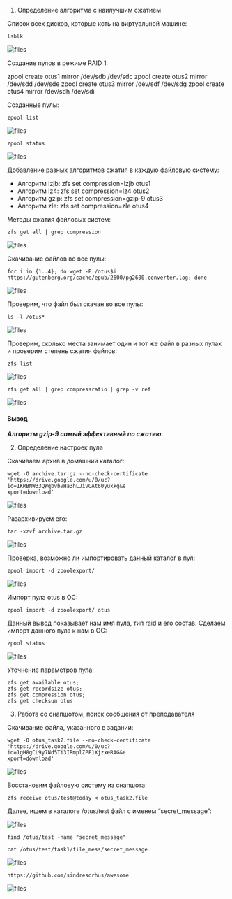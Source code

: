 1. Определение алгоритма с наилучшим сжатием

Список всех дисков, которые ксть на виртуальной машине:

```
lsblk
```

![files](img/1.png)

Создание пулов в режиме RAID 1:

zpool create otus1 mirror /dev/sdb /dev/sdc
zpool create otus2 mirror /dev/sdd /dev/sde
zpool create otus3 mirror /dev/sdf /dev/sdg
zpool create otus4 mirror /dev/sdh /dev/sdi


Созданные пулы:

```
zpool list
```

![files](img/2.png)


```
zpool status
```

![files](img/3.png)

Добавление разных алгоритмов сжатия в каждую файловую систему:
- Алгоритм lzjb: zfs set compression=lzjb otus1
- Алгоритм lz4: zfs set compression=lz4 otus2
- Алгоритм gzip: zfs set compression=gzip-9 otus3
- Алгоритм zle: zfs set compression=zle otus4

Методы сжатия файловых систем:
```
zfs get all | grep compression
```

![files](img/4.png)

Скачивание файлов во все пулы:

```
for i in {1..4}; do wget -P /otus$i https://gutenberg.org/cache/epub/2600/pg2600.converter.log; done
```
![files](img/5.png)

Проверим, что файл был скачан во все пулы:
```
ls -l /otus*
```
![files](img/6.png)

Проверим, сколько места занимает один и тот же файл в разных пулах и
проверим степень сжатия файлов:

```
zfs list
```

![files](img/7.png)

```
zfs get all | grep compressratio | grep -v ref
```
![files](img/8.png)

#### Вывод

***Алгоритм gzip-9 самый эффективный по сжатию.***

2. Определение настроек пула

Скачиваем архив в домашний каталог:

```
wget -O archive.tar.gz --no-check-certificate 'https://drive.google.com/u/0/uc?id=1KRBNW33QWqbvbVHa3hLJivOAt60yukkg&e
xport=download'
```
![files](img/9.png)

Разархивируем его:
```
tar -xzvf archive.tar.gz
```
![files](img/10.png)

Проверка, возможно ли импортировать данный каталог в пул:
```
zpool import -d zpoolexport/
```

![files](img/11.png)

Импорт пула otus в ОС:

```
zpool import -d zpoolexport/ otus
```

Данный вывод показывает нам имя пула, тип raid и его состав. Сделаем импорт данного пула к нам в ОС:
```
zpool status
```
![files](img/12.png)


Уточнение параметров пула:
```
zfs get available otus;
zfs get recordsize otus;
zfs get compression otus;
zfs get checksum otus
```

3. Работа со снапшотом, поиск сообщения от преподавателя

Скачивание файла, указанного в задании:
```
wget -O otus_task2.file --no-check-certificate 'https://drive.google.com/u/0/uc?id=1gH8gCL9y7Nd5Ti3IRmplZPF1XjzxeRAG&e
xport=download'
```
![files](img/13.png)

Восстановим файловую систему из снапшота: 
```
zfs receive otus/test@today < otus_task2.file
```

Далее, ищем в каталоге /otus/test файл с именем “secret_message”:

![files](img/14.png)

```
find /otus/test -name "secret_message"
```

```
cat /otus/test/task1/file_mess/secret_message
```
![files](img/15.png)

```
https://github.com/sindresorhus/awesome
```

![files](img/16.png)
